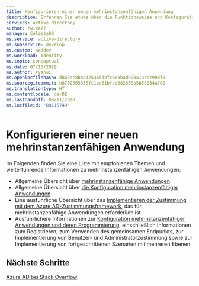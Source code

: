 ```yaml
---
title: Konfigurieren einer neuen mehrinstanzenfähigen Anwendung
description: Erfahren Sie etwas über die Funktionsweise und Konfiguration mehrinstanzenfähiger Anwendungen
services: active-directory
author: rwike77
manager: CelesteDG
ms.service: active-directory
ms.subservice: develop
ms.custom: aaddev
ms.workload: identity
ms.topic: conceptual
ms.date: 07/15/2019
ms.author: ryanwi
ms.openlocfilehash: d865ac8bae475365dbfc6c8bad990a1acc7998f0
ms.sourcegitcommit: b8702065338fc1ed81bfed082650b5b58234a702
ms.translationtype: HT
ms.contentlocale: de-DE
ms.lasthandoff: 08/11/2020
ms.locfileid: "88116749"
---
```

# <a name="how-to-configure-a-new-multi-tenant-application"></a>Konfigurieren einer neuen mehrinstanzenfähigen Anwendung

Im Folgenden finden Sie eine Liste mit empfohlenen Themen und weiterführende Informationen zu mehrinstanzenfähigen Anwendungen:

- Allgemeine Übersicht über [mehrinstanzenfähige Anwendungen](./developer-glossary.md#multi-tenant-application)
- Allgemeine Übersicht über [die Konfiguration mehrinstanzenfähiger Anwendungen](./howto-convert-app-to-be-multi-tenant.md)
- Eine ausführliche Übersicht über das [Implementieren der Zustimmung mit dem Azure AD-Zustimmungsframework](./quickstart-register-app.md), das für mehrinstanzenfähige Anwendungen erforderlich ist
- Ausführlichere Informationen zur [Konfiguration mehrinstanzenfähiger Anwendungen und deren Programmierung](./howto-convert-app-to-be-multi-tenant.md), einschließlich Informationen zum Registrieren, zum Verwenden des gemeinsamen Endpunkts, zur Implementierung von Benutzer- und Administratorzustimmung sowie zur Implementierung von fortgeschrittenen Szenarien mit mehreren Ebenen

## <a name="next-steps"></a>Nächste Schritte
[Azure AD bei Stack Overflow](https://stackoverflow.com/questions/tagged/azure-active-directory)
